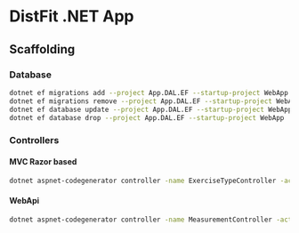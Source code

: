 # DistFit .NET App

## Scaffolding

### Database
~~~sh
dotnet ef migrations add --project App.DAL.EF --startup-project WebApp --context AppDbContext Initial 
dotnet ef migrations remove --project App.DAL.EF --startup-project WebApp --context AppDbContext 
dotnet ef database update --project App.DAL.EF --startup-project WebApp
dotnet ef database drop --project App.DAL.EF --startup-project WebApp
~~~

### Controllers

#### MVC Razor based

~~~sh
dotnet aspnet-codegenerator controller -name ExerciseTypeController -actions -m App.Domain.ExerciseType -dc AppDbContext -outDir Areas/Admin/Controllers --useDefaultLayout --useAsyncActions --referenceScriptLibraries -f
~~~

#### WebApi
~~~sh
dotnet aspnet-codegenerator controller -name MeasurementController -actions -m App.Domain.Measurement -dc AppDbContext -outDir ApiControllers -api --useAsyncActions -f
~~~